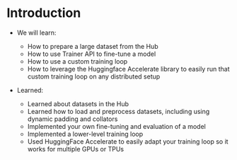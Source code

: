 # Introduction

- We will learn:
    - How to prepare a large dataset from the Hub
    - How to use Trainer API to fine-tune a model
    - How to use a custom training loop
    - How to leverage the Huggingface Accelerate library to easily run that custom training loop on any distributed setup

- Learned:
    - Learned about datasets in the Hub
    - Learned how to load and preprocess datasets, including using dynamic padding and collators
    - Implemented your own fine-tuning and evaluation of a model
    - Implemented a lower-level training loop
    - Used HuggingFace Accelerate to easily adapt your training loop so it works for multiple GPUs or TPUs

